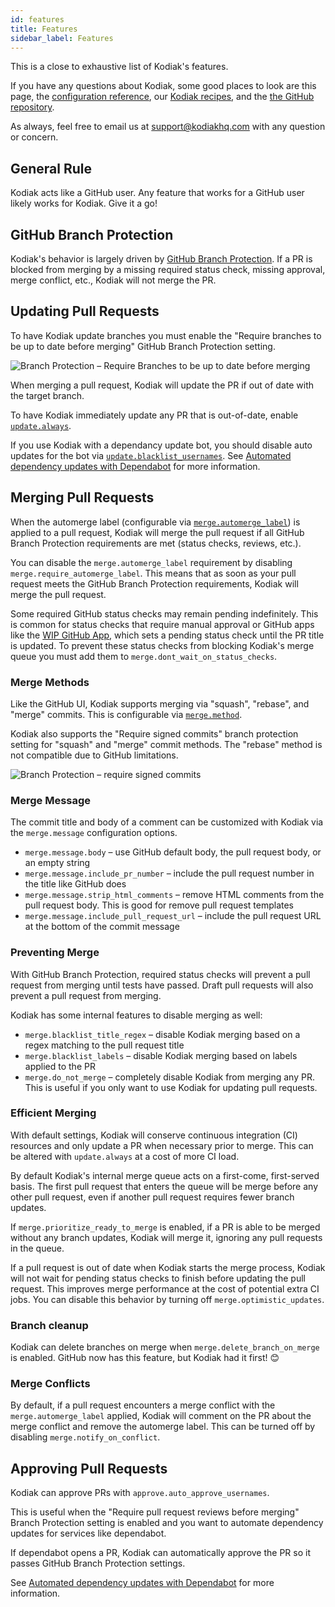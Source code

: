 ```yaml
---
id: features
title: Features
sidebar_label: Features
---
```


This is a close to exhaustive list of Kodiak's features.

If you have any questions about Kodiak, some good places to look are this page, the [configuration reference](configuration-reference.md), our [Kodiak recipes](recipes.md), and the [the GitHub repository](https://github.com/chdsbd/kodiak).

As always, feel free to email us at support@kodiakhq.com with any question or concern.

## General Rule

Kodiak acts like a GitHub user. Any feature that works for a GitHub user likely works for Kodiak. Give it a go!

## GitHub Branch Protection
Kodiak's behavior is largely driven by [GitHub Branch Protection](https://help.github.com/en/github/administering-a-repository/configuring-protected-branches). If a PR is blocked from merging by a missing required status check, missing approval, merge conflict, etc., Kodiak will not merge the PR.

## Updating Pull Requests
To have Kodiak update branches you must enable the "Require branches to be up to date before merging" GitHub Branch Protection setting.

![Branch Protection – Require Branches to be up to date before merging](/img/branch-protection-require-branches-up-to-date.png)
<!-- https://help.github.com/en/github/administering-a-repository/enabling-required-status-checks -->

When merging a pull request, Kodiak will update the PR if out of date with the target branch.

To have Kodiak immediately update any PR that is out-of-date, enable [`update.always`](https://kodiakhq.com/docs/config-reference#updatealways).

If you use Kodiak with a dependancy update bot, you should disable auto updates for the bot via [`update.blacklist_usernames`](configuration-reference.md#updateblacklist_usernames). See [Automated dependency updates with Dependabot](recipes.md#automated-dependency-updates-with-dependabot) for more information.


## Merging Pull Requests
When the automerge label (configurable via [`merge.automerge_label`](https://kodiakhq.com/docs/config-reference#mergeautomerge_label)) is applied to a pull request, Kodiak will merge the pull request if all GitHub Branch Protection requirements are met (status checks, reviews, etc.).

You can disable the `merge.automerge_label` requirement by disabling `merge.require_automerge_label`. This means that as soon as your pull request meets the GitHub Branch Protection requirements, Kodiak will merge the pull request.

Some required GitHub status checks may remain pending indefinitely. This is common for status checks that require manual approval or GitHub apps like the [WIP GitHub App](https://github.com/wip/app), which sets a pending status check until the PR title is updated.
To prevent these status checks from blocking Kodiak's merge queue you must add them to `merge.dont_wait_on_status_checks`.

<!-- TODO: Link up all these config references -->

### Merge Methods
Like the GitHub UI, Kodiak supports merging via "squash", "rebase", and "merge" commits. This is configurable via [`merge.method`](https://kodiakhq.com/docs/config-reference#mergemethod).

Kodiak also supports the "Require signed commits" branch protection setting for "squash" and "merge" commit methods. The "rebase" method is not compatible due to GitHub limitations.

![Branch Protection – require signed commits](/img/branch-protection-require-signed-commits.png)

### Merge Message
The commit title and body of a comment can be customized with Kodiak via the `merge.message` configuration options.

- `merge.message.body` – use GitHub default body, the pull request body, or an empty string
- `merge.message.include_pr_number` – include the pull request number in the title like GitHub does
- `merge.message.strip_html_comments` – remove HTML comments from the pull request body. This is good for remove pull request templates
- `merge.message.include_pull_request_url` – include the pull request URL at the bottom of the commit message

### Preventing Merge

With GitHub Branch Protection, required status checks will prevent a pull request from merging until tests have passed. Draft pull requests will also prevent a pull request from merging.

Kodiak has some internal features to disable merging as well:

- `merge.blacklist_title_regex` – disable Kodiak merging based on a regex matching to the pull request title
- `merge.blacklist_labels` – disable Kodiak merging based on labels applied to the PR
- `merge.do_not_merge` – completely disable Kodiak from merging any PR. This is useful if you only want to use Kodiak for updating pull requests.


### Efficient Merging

With default settings, Kodiak will conserve continuous integration (CI) resources and only update a PR when necessary prior to merge. This can be altered with `update.always` at a cost of more CI load.

By default Kodiak's internal merge queue acts on a first-come, first-served basis. The first pull request that enters the queue will be merge before any other pull request, even if another pull request requires fewer branch updates.

If `merge.prioritize_ready_to_merge` is enabled, if a PR is able to be merged without any branch updates, Kodiak will merge it, ignoring any pull requests in the queue.

If a pull request is out of date when Kodiak starts the merge process, Kodiak will not wait for pending status checks to finish before updating the pull request. This improves merge performance at the cost of potential extra CI jobs. You can disable this behavior by turning off `merge.optimistic_updates`.

### Branch cleanup

Kodiak can delete branches on merge when `merge.delete_branch_on_merge` is enabled. GitHub now has this feature, but Kodiak had it first! 😊

### Merge Conflicts

By default, if a pull request encounters a merge conflict with the `merge.automerge_label` applied, Kodiak will comment on the PR about the merge conflict and remove the automerge label. This can be turned off by disabling `merge.notify_on_conflict`.


## Approving Pull Requests
Kodiak can approve PRs with `approve.auto_approve_usernames`.

This is useful when the "Require pull request reviews before merging" Branch Protection setting is enabled and you want to automate dependency updates for services like dependabot.

If dependabot opens a PR, Kodiak can automatically approve the PR so it passes GitHub Branch Protection settings.

See [Automated dependency updates with Dependabot](recipes.md#automated-dependency-updates-with-dependabot) for more information.
